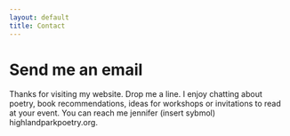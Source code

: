 ```yaml
---
layout: default
title: Contact
---
```

# **Send me an email**

Thanks for visiting my website. Drop me a line. I enjoy chatting about poetry, book recommendations, ideas for workshops or invitations to read at your event. You can reach me jennifer (insert sybmol) highlandparkpoetry.org.
